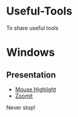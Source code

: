 # Useful-Tools
To share useful tools

# Windows 
## Presentation
- [Mouse Highlight](https://catnip5.itch.io/mouse-highlight)
- [Zoomit](https://docs.microsoft.com/zh-cn/sysinternals/downloads/zoomit?_blank)




Never stop!
